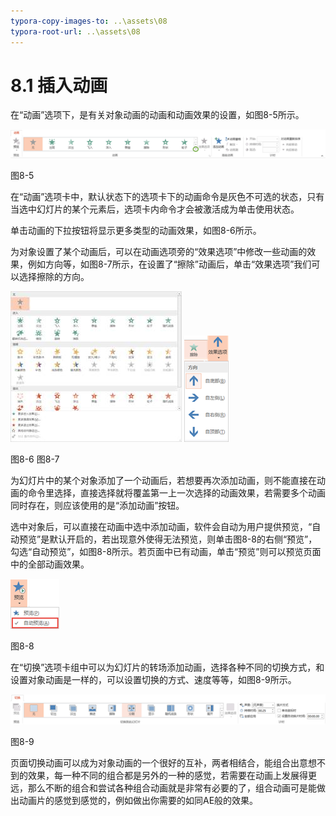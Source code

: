 ```yaml
---
typora-copy-images-to: ..\assets\08
typora-root-url: ..\assets\08
---
```


# 8.1  插入动画

在“动画”选项下，是有关对象动画的动画和动画效果的设置，如图8-5所示。

![img](../../.gitbook/assets/image005%20%281%29.png)

图8-5

在“动画”选项卡中，默认状态下的选项卡下的动画命令是灰色不可选的状态，只有当选中幻灯片的某个元素后，选项卡内命令才会被激活成为单击使用状态。

单击动画的下拉按钮将显示更多类型的动画效果，如图8-6所示。

为对象设置了某个动画后，可以在动画选项旁的“效果选项”中修改一些动画的效果，例如方向等，如图8-7所示，在设置了“擦除”动画后，单击“效果选项”我们可以选择擦除的方向。

![img](../../.gitbook/assets/image006%20%2812%29.jpg) ![img](../../.gitbook/assets/image007%20%282%29.png)

图8-6 图8-7

为幻灯片中的某个对象添加了一个动画后，若想要再次添加动画，则不能直接在动画的命令里选择，直接选择就将覆盖第一上一次选择的动画效果，若需要多个动画同时存在，则应该使用的是“添加动画”按钮。

选中对象后，可以直接在动画中选中添加动画，软件会自动为用户提供预览，“自动预览”是默认开启的，若出现意外使得无法预览，则单击图8-8的右侧“预览”，勾选“自动预览”，如图8-8所示。若页面中已有动画，单击“预览”则可以预览页面中的全部动画效果。

![img](../../.gitbook/assets/image008%20%282%29.png)

图8-8

在“切换”选项卡组中可以为幻灯片的转场添加动画，选择各种不同的切换方式，和设置对象动画是一样的，可以设置切换的方式、速度等等，如图8-9所示。

![img](../../.gitbook/assets/image009%20%282%29.png)

图8-9

页面切换动画可以成为对象动画的一个很好的互补，两者相结合，能组合出意想不到的效果，每一种不同的组合都是另外的一种的感觉，若需要在动画上发展得更远，那么不断的组合和尝试各种组合动画就是非常有必要的了，组合动画可是能做出动画片的感觉到感觉的，例如做出你需要的如同AE般的效果。

